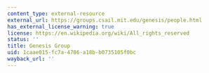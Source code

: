 ```yaml
---
content_type: external-resource
external_url: https://groups.csail.mit.edu/genesis/people.html
has_external_license_warning: true
license: https://en.wikipedia.org/wiki/All_rights_reserved
status: ''
title: Genesis Group
uid: 1caae015-fc7a-4786-a18b-b0735105f0bc
wayback_url: ''
---
```

